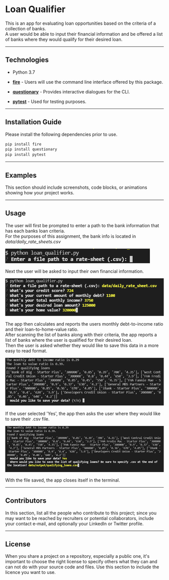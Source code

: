 # Loan Qualifier

This is an app for evaluating loan opportunities based on the criteria of a collection of banks.  
A user would be able to input their financial information and be offered a list of banks where they would qualify for their desired loan.  

---

## Technologies

- Python 3.7

- **[fire](https://google.github.io/python-fire/guide/)** - Users will use the command line interface offered by this package.

- **[questionary](https://questionary.readthedocs.io/en/stable/)** - Provides interactive dialogues for the CLI.

- **[pytest](https://docs.pytest.org/en/6.2.x/)** - Used for testing purposes.
---

## Installation Guide

Please install the following dependencies prior to use.

```python
pip install fire
pip install questionary
pip install pytest
```

---

## Examples

This section should include screenshots, code blocks, or animations showing how your project works.

---

## Usage

The user will first be prompted to enter a path to the bank information that has each banks loan criteria.  
For the purposes of this assignment, the bank info is located in *data/daily_rate_sheets.csv*

![retrieving-bank-data](/images/readme_enter_path_for_bank_info.PNG)

Next the user will be asked to input their own financial information.

![user-info](/images/readme_user_info.PNG)

The app then calculates and reports the users monthly debt-to-income ratio and their loan-to-home-value ratio.  
After scanning the list of banks along with their criteria, the app reports a list of banks where the user is qualified for their desired loan.  
Then the user is asked whether they would like to save this data in a more easy to read format.  

![data-output](/images/readme_raw_data_output.PNG)

If the user selected 'Yes', the app then asks the user where they would like to save their .csv file.  

![where-to-save](/images/readme_where_to_save.PNG)

With the file saved, the app closes itself in the terminal.



---

## Contributors

In this section, list all the people who contribute to this project; since you may want to be reached by recruiters or potential collaborators, include your contact e-mail, and optionally your LinkedIn or Twitter profile.

---

## License

When you share a project on a repository, especially a public one, it's important to choose the right license to specify others what they can and can not do with your source code and files. Use this section to include the licence you want to use.
